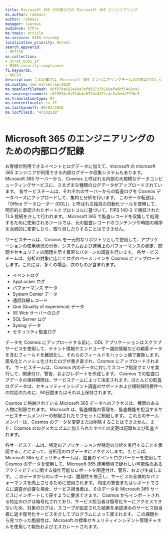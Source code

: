 ```yaml
---
title: Microsoft 365 の内部ログの Microsoft 365 エンジニアリング
ms.author: robmazz
author: robmazz
manager: laurawi
audience: ITPro
ms.topic: article
ms.service: O365-seccomp
localization_priority: Normal
search.appverid:
- MET150
ms.collection:
- Strat_O365_IP
- M365-security-compliance
f1.keywords:
- NOCSH
description: この記事では、Microsoft 365 エンジニアリングチームの内部ログのしくみについて説明します。
ms.custom: seo-marvel-apr2020
ms.openlocfilehash: 08f87ba682a88a7efd93735b160af49bf5468ca2
ms.sourcegitcommit: c029834c8a914b4e072de847fc4c3a3dde7790c5
ms.translationtype: MT
ms.contentlocale: ja-JP
ms.lasthandoff: 09/02/2020
ms.locfileid: "47332510"
---
```

# <a name="internal-logging-for-microsoft-365-engineering"></a>Microsoft 365 のエンジニアリングのための内部ログ記録

お客様が利用できるイベントとログデータに加えて、microsoft の microsoft 365 エンジニアが利用できる内部ログデータ収集システムもあります。 Microsoft 365 サーバーから、Cosmos と呼ばれる内部の大規模なデータコンピューティングサービスに、さまざまな種類のログデータがアップロードされています。 各サービスチームは、それぞれのサーバーからの監査ログを Cosmos データベースにアップロードして、集約と分析を行います。 このデータ転送は、「Office データローダー (ODL)」と呼ばれる独自の自動化ツールを使用して、明示的に承認されたポートとプロトコルに基づいて、FIPS 140-2 で検証された TLS 接続を介して行われます。 Microsoft 365 で監査レコードを収集して処理するために使用されるツールでは、元の監査レコードのコンテンツや時間の順序を永続的に変更したり、取り消したりすることはできません。

サービスチームは、Cosmos を一元的なリポジトリとして使用して、アプリケーションの使用状況の分析、システムおよび運用上のパフォーマンスの測定、問題やセキュリティの問題を示す異常なパターンの調査を行います。 各サービスチームは、分析の対象に応じてログのベースラインを Cosmos にアップロードします。これには、多くの場合、次のものが含まれます。

- イベントログ
- AppLocker ログ
- パフォーマンス データ
- System Center データ
- 通話詳細レコード
- Qoe (Quality of experience) データ
- IIS Web サーバーのログ
- SQL Server ログ
- Syslog データ
- セキュリティ監査ログ

データを Cosmos にアップロードする前に、ODL アプリケーションはスクラブサービスを使用して、テナント情報やエンドユーザー識別情報などの顧客データを含むフィールドを難読化し、それらのフィールドをハッシュ値で置換します。 匿名化とハッシュ化されたログが書き直され、Cosmos にアップロードされます。 サービスチームは、Cosmos 内のデータに対してスコープ指定クエリを実行して、関連付け、警告、およびレポートを作成します。 Cosmos での監査ログデータの保持期間は、サービスチームによって決定されます。ほとんどの監査ログデータは、セキュリティインシデント調査のサポートおよび規制保持要件への対応のために、90日間またはそれ以上保持されます。

Cosmos に格納されている Microsoft 365 データへのアクセスは、権限のある人物に制限されます。 Microsoft は、監査機能の管理を、監査機能を担当するサービスチームメンバーの制限されたサブセットに制限します。 これらのチームメンバーは、Cosmos のデータを変更または削除することはできません。また、Cosmos のログメカニズムに加えられたすべての変更は記録および監査されます。

各サービスチームは、特定のアプリケーションが特定の分析を実行することを承認することによって、分析用のログデータにアクセスします。 たとえば、Microsoft 365 セキュリティチームは、独自のイベントログパーサーを使用して Cosmos のデータを使用して、Microsoft 365 運用環境で疑わしい可能性のあるアクティビティに関する操作可能なレポートを関連付け、警告、および生成します。 このデータからのレポートは、脆弱性を修正し、サービスの全体的なパフォーマンスを向上させるために使用されます。 特定の警告またはレポートでさらに調査が必要な場合、サービス担当者は、そのデータを Microsoft 365 サービスにインポートして戻すように要求できます。 Cosmos からインポートされる特定のログは暗号化されており、サービス担当者は復号化キーにアクセスできないため、対象のログは、スコープが設定された結果を承認済みのサービス担当者に返す復号化サービスを介してプログラムによって渡されます。 この課題から見つかった脆弱性は、Microsoft の標準セキュリティインシデント管理チャネルを使用して報告およびエスカレートされます。
